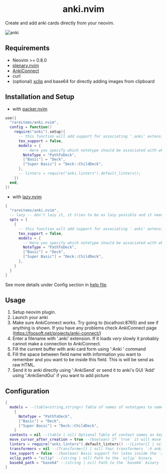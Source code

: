 <h1 align='center'>anki.nvim</h1>

Create and add anki cards directly from your neovim.

![anki](https://user-images.githubusercontent.com/83038443/200166900-42f2be8c-15f3-4929-9a36-147ed8fc7720.gif)

## Requirements

- Neovim >= 0.8.0
- [plenary.nvim](https://github.com/nvim-lua/plenary.nvim)
- [AnkiConnect](https://ankiweb.net/shared/info/2055492159)
- curl
- (optional) [xclip](https://github.com/astrand/xclip) and base64 for directly adding images from clipboard
## Installation and Setup

- with [packer.nvim](https://github.com/wbthomason/packer.nvim)

```lua
use({
  "rareitems/anki.nvim",
  config = function()
    require("anki").setup({
      -- this function will add support for associating '.anki' extension with both 'anki' and 'tex' filetype.
      tex_support = false,
      models = {
        -- Here you specify which notetype should be associated with which deck
        NoteType = "PathToDeck",
        ["Basic"] = "Deck",
        ["Super Basic"] = "Deck::ChildDeck",
      },
      -- linters = require("anki.linters").default_linters();
    })
  end,
})
```

- with [lazy.nvim](https://github.com/folke/lazy.nvim)

```lua
{
  "rareitems/anki.nvim",
  -- lazy -- don't lazy it, it tries to be as lazy possible and it needs to add a filetype association
  opts = {
    {
      -- this function will add support for associating '.anki' extension with both 'anki' and 'tex' filetype.
      tex_support = false,
      models = {
        -- Here you specify which notetype should be associated with which deck
        NoteType = "PathToDeck",
        ["Basic"] = "Deck",
        ["Super Basic"] = "Deck::ChildDeck",
      },
    }
  }
}
```

See more details under Config section in [help file](doc/anki.txt).

## Usage

1. Setup neovim plugin.
2. Launch your anki
3. Make sure AnkiConnect works. Try going to (localhost:8765) and see if anything is shown. If you have any problems check AnkiConnect page (https://foosoft.net/projects/anki-connect/)
4. Enter a filename with '.anki' extension. If it loads _very_ slowly it probably cannot make a connection to AnkiConnect.
5. Fill the current buffer with anki card form using ':Anki <your notetype>' command
6. Fill the space between field name with information you want to remember and you want to be inside this field. This is will be send as raw HTML.
7. Send it to anki directly using ':AnkiSend' or send it to anki's GUI 'Add' using ':AnkiSendGui' if you want to add picture

## Configuration

```lua
{
  models = --(table<string,string>) Table of names of notetypes to name of decks. Which notetype should be send to which deck
    {
      NoteType = "PathToDeck",
      ["Basic"] = "Deck",
      ["Super Basic"] = "Deck::ChildDeck",
    }
  contexts = nil --(table | nil) Optional Table of context names as keys with value of table with `tags` and `fields`. See `:h anki.context`.
  move_cursor_after_creation = true --(boolean) If `true` it will move the cursor the position of the first field
  linters = require("anki.linters").default_linters() --(Linter[] | nil) Your linters see `:h anki.linter`
  transformers = nil --(Transformer[] | nil) Your transformers `:h anki.transformer`
  tex_support = false --(boolean) Basic support for latex inside the `anki` filetype. See |anki.texSupport|.
  xclip_path = "xclip" --(string | nil) Path to the `xclip` binary
  base64_path = "base64" --(string | nil) Path to the `base64` binary
}
```
